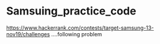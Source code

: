 # Samsuing_practice_code
https://www.hackerrank.com/contests/target-samsung-13-nov19/challenges  ....following problem
